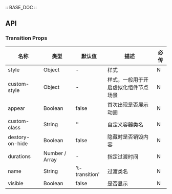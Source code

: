 :: BASE_DOC ::

## API

### Transition Props

名称 | 类型 | 默认值 | 描述 | 必传
-- | -- | -- | -- | --
style | Object | - | 样式 | N
custom-style | Object | - | 样式，一般用于开启虚拟化组件节点场景 | N
appear | Boolean | false | 首次出现是否展示动画 | N
custom-class | String | '' | 自定义容器类名 | N
destory-on-hide | Boolean | false | 隐藏时是否销毁内容 | N
durations | Number / Array | - | 指定过渡时间 | N
name | String | 't-transition' | 过渡类名 | N
visible | Boolean | false | 是否显示 | N
